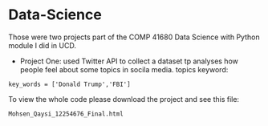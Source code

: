 # Data-Science

Those were two projects part of the COMP 41680 Data Science with Python module I did in UCD.
- Project One: used Twitter API to collect a dataset tp analyses how people feel about some topics in socila media.
topics keyword: 
```
key_words = ['Donald Trump','FBI']
```
To view the whole code please download the project and see this file:
```
Mohsen_Qaysi_12254676_Final.html
```
